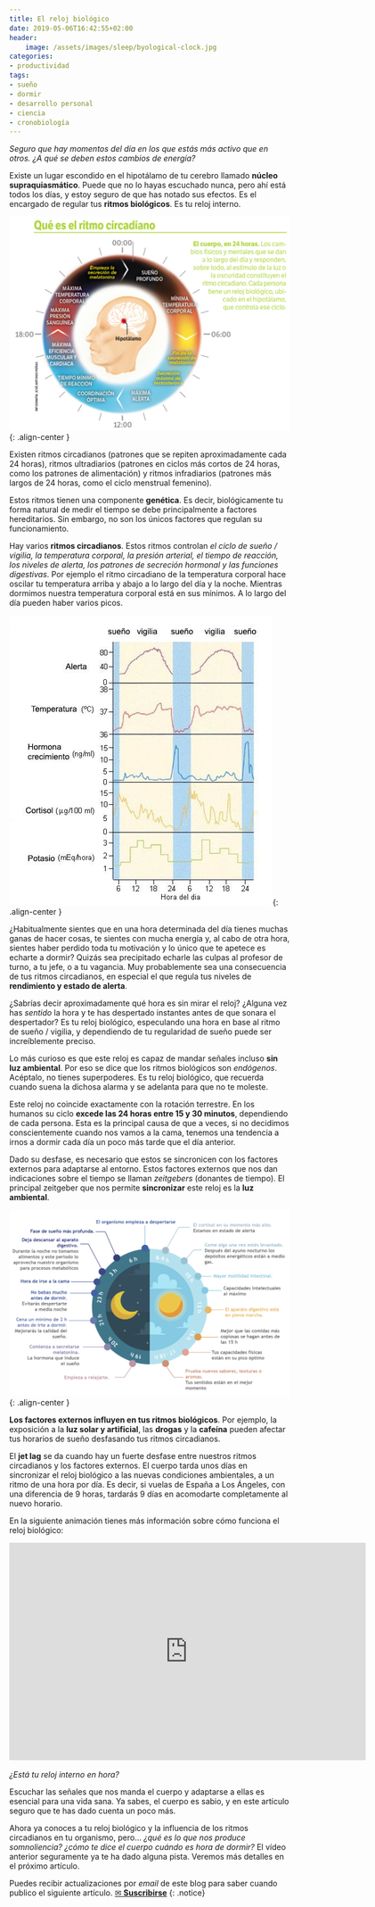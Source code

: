 ```yaml
---
title: El reloj biológico
date: 2019-05-06T16:42:55+02:00
header:
    image: /assets/images/sleep/byological-clock.jpg
categories:
- productividad
tags:
- sueño
- dormir
- desarrollo personal
- ciencia
- cronobiología
---
```


*Seguro que hay momentos del día en los que estás más activo que en otros. ¿A qué se deben estos cambios de energía?*

Existe un lugar escondido en el hipotálamo de tu cerebro llamado **núcleo supraquiasmático**. Puede que no lo hayas escuchado nunca, pero ahí está todos los días, y estoy seguro de que has notado sus efectos. Es el encargado de regular tus **ritmos biológicos**. Es tu reloj interno.

![image-center](/assets/images/sleep/ritmo-circadiano-24h.png){: .align-center }

Existen ritmos circadianos (patrones que se repiten aproximadamente cada 24 horas), ritmos ultradiarios (patrones en ciclos más cortos de 24 horas, como los patrones de alimentación) y ritmos infradiarios (patrones más largos de 24 horas, como el ciclo menstrual femenino).

Estos ritmos tienen una componente **genética**. Es decir, biológicamente tu forma natural de medir el tiempo se debe principalmente a factores hereditarios. Sin embargo, no son los únicos factores que regulan su funcionamiento.

Hay varios **ritmos circadianos**. Estos ritmos controlan *el ciclo de sueño / vigilia, la temperatura corporal, la presión arterial, el tiempo de reacción, los niveles de alerta, los patrones de secreción hormonal y las funciones digestivas*. Por ejemplo el ritmo circadiano de la temperatura corporal hace oscilar tu temperatura arriba y abajo a lo largo del día y la noche. Mientras dormimos nuestra temperatura corporal está en sus mínimos. A lo largo del día pueden haber varios picos.

![image-center](/assets/images/sleep/ritmos-circadianos.jpeg){: .align-center }

¿Habitualmente sientes que en una hora determinada del día tienes muchas ganas de hacer cosas, te sientes con mucha energía y, al cabo de otra hora, sientes haber perdido toda tu motivación y lo único que te apetece es echarte a dormir? Quizás sea precipitado echarle las culpas al profesor de turno, a tu jefe, o a tu vagancia. Muy probablemente sea una consecuencia de tus ritmos circadianos, en especial el que regula tus niveles de **rendimiento y estado de alerta**.

¿Sabrías decir aproximadamente qué hora es sin mirar el reloj? ¿Alguna vez has *sentido* la hora y te has despertado instantes antes de que sonara el despertador? Es tu reloj biológico, especulando una hora en base al ritmo de sueño / vigilia, y dependiendo de tu regularidad de sueño puede ser increíblemente preciso.

Lo más curioso es que este reloj es capaz de mandar señales incluso **sin luz ambiental**. Por eso se dice que los ritmos biológicos son *endógenos*. Acéptalo, no tienes superpoderes. Es tu reloj biológico, que recuerda cuando suena la dichosa alarma y se adelanta para que no te moleste.

Este reloj no coincide exactamente con la rotación terrestre. En los humanos su ciclo **excede las 24 horas entre 15 y 30 minutos**, dependiendo de cada persona. Esta es la principal causa de que a veces, si no decidimos conscientemente cuando nos vamos a la cama, tenemos una tendencia a irnos a dormir cada día un poco más tarde que el día anterior.

Dado su desfase, es necesario que estos se sincronicen con los factores externos para adaptarse al entorno. Estos factores externos que nos dan indicaciones sobre el tiempo se llaman *zeitgebers* (donantes de tiempo). El principal zeitgeber que nos permite **sincronizar** este reloj es la **luz ambiental**.

![image-center](/assets/images/sleep/cronobiologia.png){: .align-center }

**Los factores externos influyen en tus ritmos biológicos**. Por ejemplo, la exposición a la **luz solar y artificial**, las **drogas** y la **cafeína** pueden afectar tus horarios de sueño desfasando tus ritmos circadianos.

El **jet lag** se da cuando hay un fuerte desfase entre nuestros ritmos circadianos y los factores externos. El cuerpo tarda unos días en sincronizar el reloj biológico a las nuevas condiciones ambientales, a un ritmo de una hora por día. Es decir, si vuelas de España a Los Ángeles, con una diferencia de 9 horas, tardarás 9 días en acomodarte completamente al nuevo horario.

En la siguiente animación tienes más información sobre cómo funciona el reloj biológico:

<iframe width="640" height="390" src="https://www.youtube-nocookie.com/embed/Y8ZXOfWUbms" frameborder="0" allowfullscreen></iframe>

*¿Está tu reloj interno en hora?*

Escuchar las señales que nos manda el cuerpo y adaptarse a ellas es esencial para una vida sana. Ya sabes, el cuerpo es sabio, y en este artículo seguro que te has dado cuenta un poco más.

Ahora ya conoces a tu reloj biológico y la influencia de los ritmos circadianos en tu organismo, pero… *¿qué es lo que nos produce somnoliencia? ¿cómo te dice el cuerpo cuándo es hora de dormir?* El vídeo anterior seguramente ya te ha dado alguna pista. Veremos más detalles en el próximo artículo.

Puedes recibir actualizaciones por _email_ de este blog para saber cuando publico el siguiente artículo.
<a href="#" id="subscribe-intro" class="btn center">✉ <b>Suscribirse</b></a>
{: .notice}